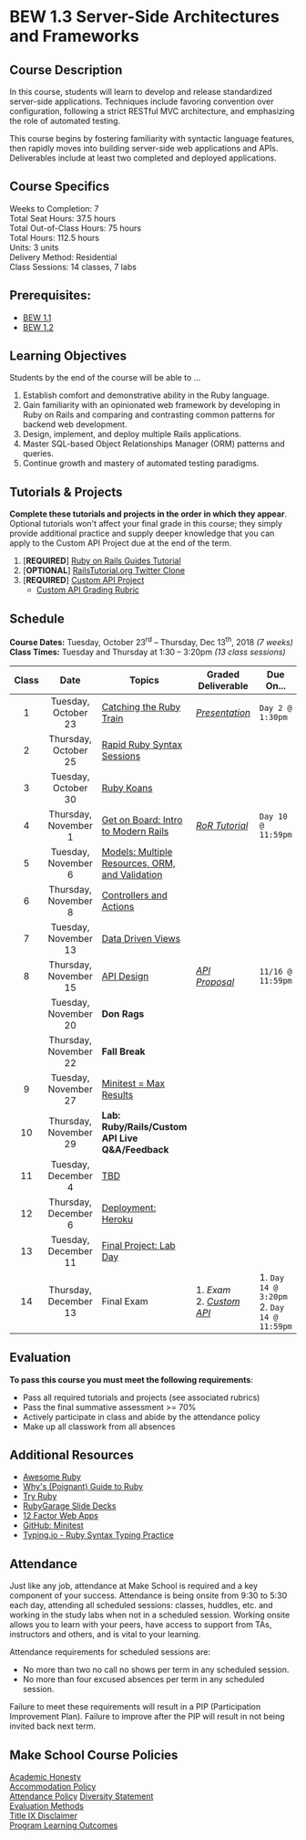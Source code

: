 # BEW 1.3 Server-Side Architectures and Frameworks

## Course Description

In this course, students will learn to develop and release standardized server-side applications. Techniques include favoring convention over configuration, following a strict RESTful MVC architecture, and emphasizing the role of automated testing.

This course begins by fostering familiarity with syntactic language features, then rapidly moves into building server-side web applications and APIs. Deliverables include at least two completed and deployed applications.

## Course Specifics

Weeks to Completion: 7 <br>
Total Seat Hours: 37.5 hours <br>
Total Out-of-Class Hours: 75 hours <br>
Total Hours: 112.5 hours <br>
Units: 3 units <br>
Delivery Method: Residential <br>
Class Sessions: 14 classes, 7 labs

## Prerequisites:

* [BEW 1.1](https://make.sc/bew1-1)
* [BEW 1.2](https://make.sc/bew1-2)

## Learning Objectives

Students by the end of the course will be able to ...

1. Establish comfort and demonstrative ability in the Ruby language.
1. Gain familiarity with an opinionated web framework by developing in Ruby on Rails and comparing and contrasting common patterns for backend web development.
1. Design, implement, and deploy multiple Rails applications.
1. Master SQL-based Object Relationships Manager (ORM) patterns and queries.
1. Continue growth and mastery of automated testing paradigms.

## Tutorials & Projects

**Complete these tutorials and projects in the order in which they appear**. Optional tutorials won't affect your final grade in this course; they simply provide additional practice and supply deeper knowledge that you can apply to the Custom API Project due at the end of the term.

1. [**REQUIRED**] [Ruby on Rails Guides Tutorial](https://guides.rubyonrails.org/getting_started.html)
1. [**OPTIONAL**] [RailsTutorial.org Twitter Clone](https://www.railstutorial.org/book)
1. [**REQUIRED**] [Custom API Project](Projects/custom-api-requirements.md)
    - [Custom API Grading Rubric](Projects/custom-api-rubric.md)

## Schedule

**Course Dates:** Tuesday, October 23<sup>rd</sup> – Thursday, Dec 13<sup>th</sup>, 2018 _(7 weeks)_<br>
**Class Times:** Tuesday and Thursday at 1:30 – 3:20pm _(13 class sessions)_

| Class |          Date          |                 Topics                | Graded Deliverable                   | Due On...    |
|:-----:|:----------------------:|---------------------------------------|--------------------------------------|-------------|
|   1   |  Tuesday, October 23    | [Catching the Ruby Train](01-Catching-The-Ruby-Train/README.md) | [_Presentation_](01-Catching-The-Ruby-Train/README.md#after-class) | `Day 2 @ 1:30pm` |
|   2   | Thursday, October 25    | [Rapid Ruby Syntax Sessions](02-Ruby-Presentations/README.md) |  |
|   3   |  Tuesday, October 30    | [Ruby Koans](03-Ruby-Koans/README.md) ||
|   4   | Thursday, November 1    | [Get on Board: Intro to Modern Rails](04-Rails-Intro/README.md) | [_RoR Tutorial_](https://guides.rubyonrails.org/getting_started.html) | `Day 10 @ 11:59pm` |
|   5   |  Tuesday, November 6    | [Models: Multiple Resources, ORM, and Validation](05-Models/README.md) ||
|   6   | Thursday, November 8    | [Controllers and Actions](06-Controllers-and-Actions/README.md) ||
|   7   |  Tuesday, November 13   | [Data Driven Views](07-Views/README.md) ||
|   8   | Thursday, November 15   | [API Design](08-API-Design/README.md) | [_API Proposal_](08-API-Design/README.md#after-class) | `11/16 @ 11:59pm` |
|       |  Tuesday, November 20   | **Don Rags** ||
|       | Thursday, November 22   | **Fall Break** ||
|   9   |  Tuesday, November 27   | [Minitest = Max Results](09-Minitest/README.md) ||
|  10   | Thursday, November 29   | **Lab: Ruby/Rails/Custom API Live Q&A/Feedback** ||
|  11   |  Tuesday, December 4    | [TBD](11-TBD/README.md) ||
|  12   | Thursday, December 6    | [Deployment: Heroku](12-Deployment/README.md) ||
|  13   | Tuesday, December 11    | [Final Project: Lab Day](13-Final-Project/README.md) ||
|  14   | Thursday, December 13   | Final Exam | 1. _Exam_<br>2. [_Custom API_](Projects/custom-api-requirements.md) | 1. `Day 14 @ 3:20pm`<br>2. `Day 14 @ 11:59pm` |

## Evaluation

**To pass this course you must meet the following requirements**:

* Pass all required tutorials and projects (see associated rubrics)
* Pass the final summative assessment >= 70%
* Actively participate in class and abide by the attendance policy
* Make up all classwork from all absences

## Additional Resources


* [Awesome Ruby](https://awesome-ruby.com)
* [Why's (Poignant) Guide to Ruby](https://poignant.guide/book/chapter-1.html)
* [Try Ruby](https://ruby.github.io/TryRuby/)
* [RubyGarage Slide Decks](https://rubygarage.github.io)
* [12 Factor Web Apps](https://12factor.net)
* [GitHub: Minitest](https://github.com/seattlerb/minitest)
* [Typing.io - Ruby Syntax Typing Practice](https://typing.io/lesson/ruby/rails/relation.rb/1)

## Attendance

 Just like any job, attendance at Make School is required and a key component of your success. Attendance is being onsite from 9:30 to 5:30 each day, attending all scheduled sessions: classes, huddles, etc. and working in the study labs when not in a scheduled session. Working onsite allows you to learn with your peers, have access to support from TAs, instructors and others, and is vital to your learning.

Attendance requirements for scheduled sessions are:

* No more than two no call no shows per term in any scheduled session.
* No more than four excused absences per term in any scheduled session.

Failure to meet these requirements will result in a PIP (Participation Improvement Plan).  Failure to improve after the PIP will result in not being invited back next term.

## Make School Course Policies

[Academic Honesty](https://github.com/Product-College-Courses/Common-Syllabus-Sections/blob/master/Academic-Honesty-and-Plagiarism.md)<br>
[Accommodation Policy](https://github.com/Product-College-Courses/Common-Syllabus-Sections/blob/master/Accommodation-Policy.md)<br>
[Attendance Policy]()
[Diversity Statement](https://github.com/Product-College-Courses/Common-Syllabus-Sections/blob/master/Diversity-Statement.md)<br>
[Evaluation Methods](https://github.com/Product-College-Courses/Common-Syllabus-Sections/blob/master/Evaluation-Methods.md)
<br>
[Title IX Disclaimer](https://github.com/Product-College-Courses/Common-Syllabus-Sections/blob/master/Evaluations-Title-X-Disclaimer.md)<br>
[Program Learning Outcomes](https://github.com/Product-College-Courses/Common-Syllabus-Sections/blob/master/Program-Learning-Outcomes.md)
